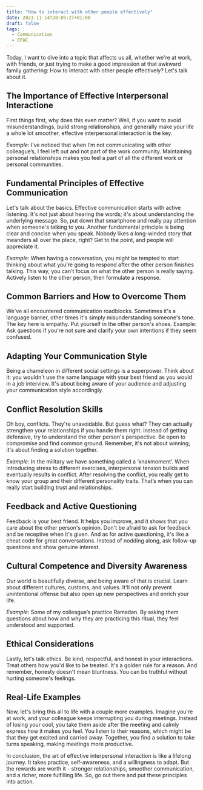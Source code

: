 ```yaml
---
title: "How to interact with other people effectively"
date: 2023-11-14T20:05:27+01:00
draft: false
tags:
  - Communication
  - EPAC
---
```


Today, I want to dive into a topic that affects us all, whether we're at work, with friends, or just trying to make a good impression at that awkward family gathering: How to interact with other people effectively? Let's talk about it.

## The Importance of Effective Interpersonal Interactione
First things first, why does this even matter? Well, if you want to avoid misunderstandings, build strong relationships, and generally make your life a whole lot smoother, effective interpersonal interaction is the key.

*Example*:
I’ve noticed that when I’m not communicating with other colleague’s, I feel left out and not part of the work community. Maintaining personal relationships makes you feel a part of all the different work or personal communities.

## Fundamental Principles of Effective Communication
Let's talk about the basics. Effective communication starts with active listening. It's not just about hearing the words; it's about understanding the underlying message. So, put down that smartphone and really pay attention when someone's talking to you.
Another fundamental principle is being clear and concise when you speak. Nobody likes a long-winded story that meanders all over the place, right? Get to the point, and people will appreciate it.

*Example*:
When having a conversation, you might be tempted to start thinking about what you’re going to respond after the other person finishes talking. This way, you can’t focus on what the other person is really saying. Actively listen to the other person, then formulate a response.

## Common Barriers and How to Overcome Them
We've all encountered communication roadblocks. Sometimes it's a language barrier, other times it's simply misunderstanding someone's tone. The key here is empathy. Put yourself in the other person's shoes.
Example: Ask questions if you're not sure and clarify your own intentions if they seem confused.

## Adapting Your Communication Style
Being a chameleon in different social settings is a superpower. Think about it: you wouldn't use the same language with your best friend as you would in a job interview. It's about being aware of your audience and adjusting your communication style accordingly.

## Conflict Resolution Skills
Oh boy, conflicts. They're unavoidable. But guess what? They can actually strengthen your relationships if you handle them right. Instead of getting defensive, try to understand the other person's perspective. Be open to compromise and find common ground. Remember, it's not about winning; it's about finding a solution together.

*Example*:
In the military we have something called a ‘knakmoment’. When introducing stress to different exercises, interpersonal tension builds and eventually results in conflict. After resolving the conflict, you really get to know your group and their different personality traits. That’s when you can really start building trust and relationships.

## Feedback and Active Questioning
Feedback is your best friend. It helps you improve, and it shows that you care about the other person's opinion. Don't be afraid to ask for feedback and be receptive when it's given. And as for active questioning, it's like a cheat code for great conversations. Instead of nodding along, ask follow-up questions and show genuine interest.

## Cultural Competence and Diversity Awareness
Our world is beautifully diverse, and being aware of that is crucial. Learn about different cultures, customs, and values. It'll not only prevent unintentional offense but also open up new perspectives and enrich your life.

*Example*:
Some of my colleague’s practice Ramadan. By asking them questions about how and why they are practicing this ritual, they feel understood and supported. 

## Ethical Considerations
Lastly, let's talk ethics. Be kind, respectful, and honest in your interactions. Treat others how you'd like to be treated. It's a golden rule for a reason. And remember, honesty doesn't mean bluntness. You can be truthful without hurting someone's feelings.

## Real-Life Examples
Now, let's bring this all to life with a couple more examples.
Imagine you're at work, and your colleague keeps interrupting you during meetings. Instead of losing your cool, you take them aside after the meeting and calmly express how it makes you feel. You listen to their reasons, which might be that they get excited and carried away. Together, you find a solution to take turns speaking, making meetings more productive.

In conclusion, the art of effective interpersonal interaction is like a lifelong journey. It takes practice, self-awareness, and a willingness to adapt. But the rewards are worth it - stronger relationships, smoother communication, and a richer, more fulfilling life. So, go out there and put these principles into action.